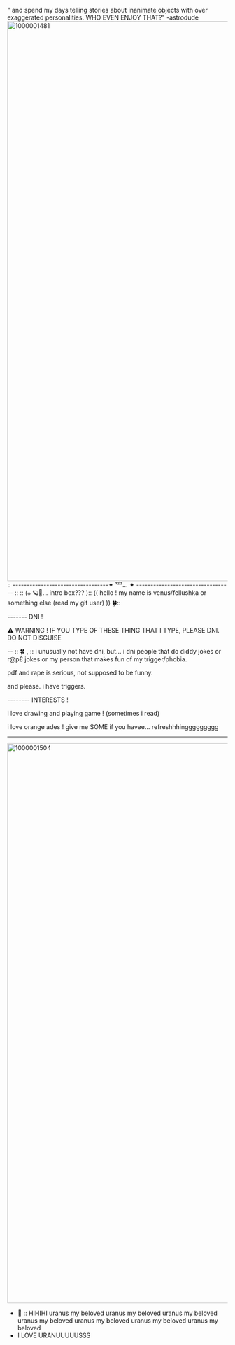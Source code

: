 " and spend my days telling stories about inanimate objects with over exaggerated personalities. WHO EVEN ENJOY THAT?" -astrodude
<img width="1280" height="1280" alt="1000001481" src="https://github.com/user-attachments/assets/e392bfb6-362c-4568-97a6-f537affb9c6c" />
:: ----------------------------------✦	¹²³...	✦ ---------------------------------- ::
  :: (⁠๑ 🪐🫧... intro box??? ):: 
(( hello ! my name is venus/fellushka or something else (read my git user) )) 🍀::

------- DNI !

⚠️ WARNING !  IF YOU TYPE OF THESE THING THAT I TYPE, PLEASE DNI. DO NOT DISGUISE

-- :: 🍀 , :: i unusually not have dni, but... i dni people that do diddy jokes or r@p£ jokes or my person that makes fun of my trigger/phobia.

pdf and rape is serious, not supposed to be funny. 

and please. i have triggers.

-------- INTERESTS !

i love drawing and playing game ! (sometimes i read)

i love orange ades ! give me SOME if you havee... refreshhhinggggggggg

----------------------------------
<img width="1280" height="1280" alt="1000001504" src="https://github.com/user-attachments/assets/bd27fa4f-330c-4715-bce7-ef006066fea8" />

- 🍊 :: HIHIHI uranus my beloved uranus my beloved uranus my beloved uranus my beloved uranus my beloved uranus my beloved uranus my beloved
- I LOVE URANUUUUUSSS
